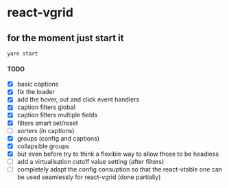 
# react-vgrid

## for the moment just start it

`yarn start`

#### TODO
- [x] basic captions
- [x] fix the loader
- [x] add the hover, out and click event handlers
- [x] caption filters global
- [x] caption filters multiple fields
- [x] filters smart set/reset   
- [ ] sorters (in captions)
- [x] groups (config and captions)
- [x] collapsible groups
- [x] but even before try to think a flexible way to allow those to be headless
- [ ] add a virtualisation cutoff value setting (after filters)
- [ ] completely adapt the config consuption so that the react-vtable one can be used seamlessly for react-vgrid (done partially)
